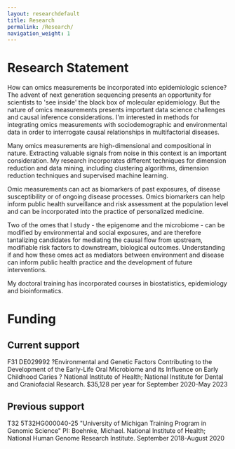 ```yaml
---
layout: researchdefault
title: Research
permalink: /Research/
navigation_weight: 1
---
```


# Research Statement

How can omics measurements be incorporated into epidemiologic science? The advent of next generation sequencing presents an opportunity for scientists to 'see inside' the black box of molecular epidemiology.  But the nature of omics measurements presents important data science challenges and causal inference considerations.  I'm interested in methods for integrating omics measurements with sociodemographic and environmental data in order to interrogate causal relationships in multifactorial diseases. 

Many omics measurements are high-dimensional and compositional in nature. Extracting valuable signals from noise in this context is an important consideration. My research incorporates different techniques for dimension reduction and data mining, including clustering algorithms, dimension reduction techniques and supervised machine learning.

Omic measurements can act as biomarkers of past exposures, of disease susceptibility or of ongoing disease processes. Omics biomarkers can help inform public health surveillance and risk assessment at the population level and can be incorporated into the practice of personalized medicine. 


Two of the omes that I study - the epigenome and the microbiome - can be modified by environmental and social exposures, and are therefore tantalizing candidates for mediating the causal flow from upstream, modifiable risk factors to downstream, biological outcomes. Understanding if and how these omes act as mediators between environment and disease can inform public health practice and the development of future interventions. 

My doctoral training has incorporated courses in biostatistics, epidemiology and bioinformatics. 

# Funding 

## Current support

F31 DE029992 ?Environmental and Genetic Factors Contributing to the Development of the Early-Life Oral Microbiome and its Influence on Early Childhood Caries ? National Institute of Health; National Institute for Dental and Craniofacial Research. $35,128 per year for September 2020-May 2023

## Previous support 

T32 	5T32HG000040-25 "University of Michigan Training Program in Genomic Science" PI: Boehnke, Michael. National Institute of Health; National Human Genome Research Institute. September 2018-August 2020
 
